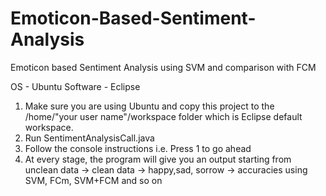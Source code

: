 # Emoticon-Based-Sentiment-Analysis
Emoticon based Sentiment Analysis using SVM and comparison with FCM

OS - Ubuntu 
Software - Eclipse

1. Make sure you are using Ubuntu and copy this project to the /home/"your user name"/workspace folder which is Eclipse default workspace.
2. Run SentimentAnalysisCall.java
3. Follow the console instructions i.e. Press 1 to go ahead
4. At every stage, the program will give you an output starting from unclean data -> clean data -> happy,sad, sorrow -> accuracies using SVM, FCm, SVM+FCM and so on
